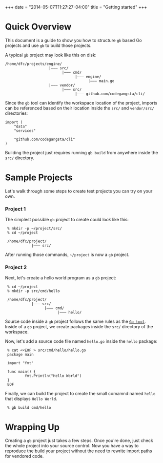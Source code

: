 +++
date        = "2014-05-07T11:27:27-04:00"
title       = "Getting started"
+++
# Quick Overview

This document is a guide to show you how to structure `gb` based Go projects and use `gb` to build those projects.

A typical `gb` project may look like this on disk:

    /home/dfc/projects/engine/
                        |——— src/
                              |——— cmd/
                                    |——— engine/
                                          |——— main.go
                        |——— vendor/
                              |——— src/
                                    |——— github.com/codegangsta/cli/

Since the `gb` tool can identify the workspace location of the project, imports can be referenced based on their location inside the `src/` and `vendor/src/` directories:

    import (
        "data"
        "services"

        "github.com/codegangsta/cli"
    )

Building the project just requires running `gb build` from anywhere inside the `src/` directory.

# Sample Projects

Let's walk through some steps to create test projects you can try on your own.

### Project 1

The simplest possible `gb` project to create could look like this:

     % mkdir -p ~/project/src/
     % cd ~/project

     /home/dfc/project/
                |——— src/

After running those commands, `~/project` is now a `gb` project.

### Project 2

Next, let's create a hello world program as a `gb` project:

     % cd ~/project
     % mkdir -p src/cmd/hello
     
     /home/dfc/project/
                |——— src/
                      |——— cmd/
                            |——— hello/

Source code inside a `gb` project follows the same rules as the [`Go tool`](https://golang.org/doc/code.html#Workspaces). Inside of a `gb` project, we create packages inside the `src/` directory of the workspace.

Now, let's add a source code file named `hello.go` inside the `hello` package:

     % cat <<EOF > src/cmd/hello/hello.go
     package main
     
     import "fmt"
      
     func main() {
             fmt.Println("Hello World")
     }
     EOF

Finally, we can build the project to create the small comamnd named `hello` that displays `Hello World`.

     % gb build cmd/hello

# Wrapping Up

Creating a `gb` project just takes a few steps. Once you're done, just check the whole project into your source control. Now you have a way to reproduce the build your project without the need to rewrite import paths for vendored code.
